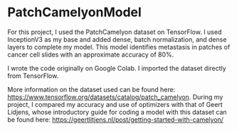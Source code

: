 # PatchCamelyonModel
For this project, I used the PatchCamelyon dataset on TensorFlow. I used InceptionV3 as my base and added dense, batch normalization, and dense layers to complete my model. This model identifies metastasis in patches of cancer cell slides with an approximate accuracy of 80%.

I wrote the code originally on Google Colab. I imported the dataset directly from TensorFlow.

More information on the dataset used can be found here: https://www.tensorflow.org/datasets/catalog/patch_camelyon. During my project, I compared my accuracy and use of optimizers with that of Geert Lidjens, whose introductory guide for coding a model with this dataset can be found here: https://geertlitjens.nl/post/getting-started-with-camelyon/

